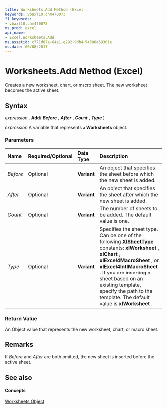 ```yaml
---
title: Worksheets.Add Method (Excel)
keywords: vbaxl10.chm470073
f1_keywords:
- vbaxl10.chm470073
ms.prod: excel
api_name:
- Excel.Worksheets.Add
ms.assetid: c771d87a-64e1-e292-9db4-54386a69301e
ms.date: 06/08/2017
---
```



# Worksheets.Add Method (Excel)

Creates a new worksheet, chart, or macro sheet. The new worksheet becomes the active sheet.


## Syntax

 _expression_ . **Add**( **_Before_** , **_After_** , **_Count_** , **_Type_** )

 _expression_ A variable that represents a **Worksheets** object.


### Parameters



|**Name**|**Required/Optional**|**Data Type**|**Description**|
|:-----|:-----|:-----|:-----|
| _Before_|Optional| **Variant**|An object that specifies the sheet before which the new sheet is added.|
| _After_|Optional| **Variant**|An object that specifies the sheet after which the new sheet is added.|
| _Count_|Optional| **Variant**|The number of sheets to be added. The default value is one.|
| _Type_|Optional| **Variant**|Specifies the sheet type. Can be one of the following **[XlSheetType](xlsheettype-enumeration-excel.md)** constants: **xlWorksheet** , **xlChart** , **xlExcel4MacroSheet** , or **xlExcel4IntlMacroSheet** . If you are inserting a sheet based on an existing template, specify the path to the template. The default value is **xlWorksheet** .|

### Return Value

An Object value that represents the new worksheet, chart, or macro sheet.


## Remarks

If  _Before_ and _After_ are both omitted, the new sheet is inserted before the active sheet.


## See also


#### Concepts


[Worksheets Object](worksheets-object-excel.md)


